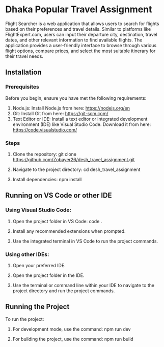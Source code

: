 # Dhaka Popular Travel Assignment

Flight Searcher is a web application that allows users to search for flights based on their preferences and travel details. 
Similar to platforms like FlightExpert.com, users can input their departure city, destination, travel dates, and other
relevant information to find available flights. The application provides a user-friendly interface to browse through 
various flight options, compare prices, and select the most suitable itinerary for their travel needs.

## Installation

### Prerequisites

Before you begin, ensure you have met the following requirements:

1. Node.js: Install Node.js from here: https://nodejs.org/en
2. Git: Install Git from here: https://git-scm.com/
3. Text Editor or IDE: Install a text editor or integrated development environment (IDE) like Visual Studio Code. Download it from here: https://code.visualstudio.com/

### Steps

1. Clone the repository:
   git clone https://github.com/Zobayer26/desh_travel_assignment.git

2. Navigate to the project directory:
   cd desh_travel_assignment

3. Install dependencies:
   npm install

## Running on VS Code or other IDE

### Using Visual Studio Code:

1. Open the project folder in VS Code:
   code .

2. Install any recommended extensions when prompted.

3. Use the integrated terminal in VS Code to run the project commands.

### Using other IDEs:

1. Open your preferred IDE.

2. Open the project folder in the IDE.

3. Use the terminal or command line within your IDE to navigate to the project directory and run the project commands.

## Running the Project

To run the project:

1. For development mode, use the command:
   npm run dev

2. For building the project, use the command:
   npm run build
